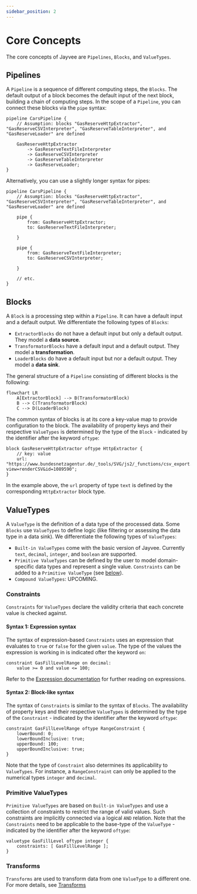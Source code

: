 ```yaml
---
sidebar_position: 2
---
```


# Core Concepts

The core concepts of Jayvee are `Pipelines`, `Blocks`, and `ValueTypes`.

## Pipelines

A `Pipeline` is a sequence of different computing steps, the `Blocks`.
The default output of a block becomes the default input of the next block, building a chain of computing steps.
In the scope of a `Pipeline`, you can connect these blocks via the `pipe` syntax:

```jayvee
pipeline CarsPipeline {
    // Assumption: blocks "GasReserveHttpExtractor", "GasReserveCSVInterpreter", "GasReserveTableInterpreter", and "GasReserveLoader" are defined

    GasReserveHttpExtractor
		-> GasReserveTextFileInterpreter
		-> GasReserveCSVInterpreter
		-> GasReserveTableInterpreter
		-> GasReserveLoader;
}
```

Alternatively, you can use a slightly longer syntax for pipes:

```jayvee
pipeline CarsPipeline {
    // Assumption: blocks "GasReserveHttpExtractor", "GasReserveCSVInterpreter", "GasReserveTableInterpreter", and "GasReserveLoader" are defined

    pipe {
        from: GasReserveHttpExtractor;
        to: GasReserveTextFileInterpreter;

    }

    pipe {
        from: GasReserveTextFileInterpreter;
        to: GasReserveCSVInterpreter;

    }

    // etc.
}
```

## Blocks

A `Block` is a processing step within a `Pipeline`.
It can have a default input and a default output.
We differentiate the following types of `Blocks`:
- `ExtractorBlocks` do not have a default input but only a default output. They model a **data source**.
- `TransformatorBlocks` have a default input and a default output. They model a **transformation**.
- `LoaderBlocks` do have a default input but nor a default output. They model a **data sink**.

The general structure of a `Pipeline` consisting of different blocks is the following:

```mermaid
flowchart LR
    A[ExtractorBlock] --> B(TransformatorBlock)
    B --> C(TransformatorBlock)
    C --> D(LoaderBlock)
```

The common syntax of blocks is at its core a key-value map to provide configuration to the block.
The availability of property keys and their respective `ValueTypes` is determined by the type of the `Block` - indicated by the identifier after the keyword `oftype`:

```jayvee
block GasReserveHttpExtractor oftype HttpExtractor {
    // key: value
    url: "https://www.bundesnetzagentur.de/_tools/SVG/js2/_functions/csv_export.html?view=renderCSV&id=1089590";
} 
```

In the example above, the `url` property of type `text` is defined by the corresponding `HttpExtractor` block type.

## ValueTypes

A `ValueType` is the definition of a data type of the processed data.
Some `Blocks` use `ValueTypes` to define logic (like filtering or assessing the data type in a data sink).
We differentiate the following types of `ValueTypes`:
- `Built-in ValueTypes` come with the basic version of Jayvee.
  Currently `text`, `decimal`, `integer`, and `boolean` are supported.
- `Primitive ValueTypes` can be defined by the user to model domain-specific data types and represent a single value.
  `Constraints` can be added to a `Primitive ValueType` (see [below](#constraints)).
- `Compound ValueTypes`: UPCOMING.

### Constraints

`Constraints` for `ValueTypes` declare the validity criteria that each concrete value is checked against.

#### Syntax 1: Expression syntax

The syntax of expression-based `Constraints` uses an expression that evaluates to `true` or `false` for the given `value`. The type of the values the expression is working in is indicated ofter the keyword `on`:

```jayvee
constraint GasFillLevelRange on decimal:
    value >= 0 and value <= 100;
```

Refer to the [Expression documentation](./expressions.md) for further reading on expressions.


#### Syntax 2: Block-like syntax

The syntax of `Constraints` is similar to the syntax of `Blocks`.
The availability of property keys and their respective `ValueTypes` is determined by the type of the `Constraint` - indicated by the identifier after the keyword `oftype`:

```jayvee
constraint GasFillLevelRange oftype RangeConstraint {
    lowerBound: 0;
    lowerBoundInclusive: true;
    upperBound: 100;
    upperBoundInclusive: true;
}
```

Note that the type of `Constraint` also determines its applicability to `ValueTypes`.
For instance, a `RangeConstraint` can only be applied to the numerical types `integer` and `decimal`.

### Primitive ValueTypes

`Primitive ValueTypes` are based on `Built-in ValueTypes` and use a collection of constraints to restrict the range of valid values.
Such constraints are implicitly connected via a logical `AND` relation.
Note that the `Constraints` need to be applicable to the base-type of the `ValueType` - indicated by the identifier after the keyword `oftype`:

```jayvee
valuetype GasFillLevel oftype integer {
    constraints: [ GasFillLevelRange ];
}
```

### Transforms
`Transforms` are used to transform data from one `ValueType` to a different one. For more details, see [Transforms](./transforms.md)
